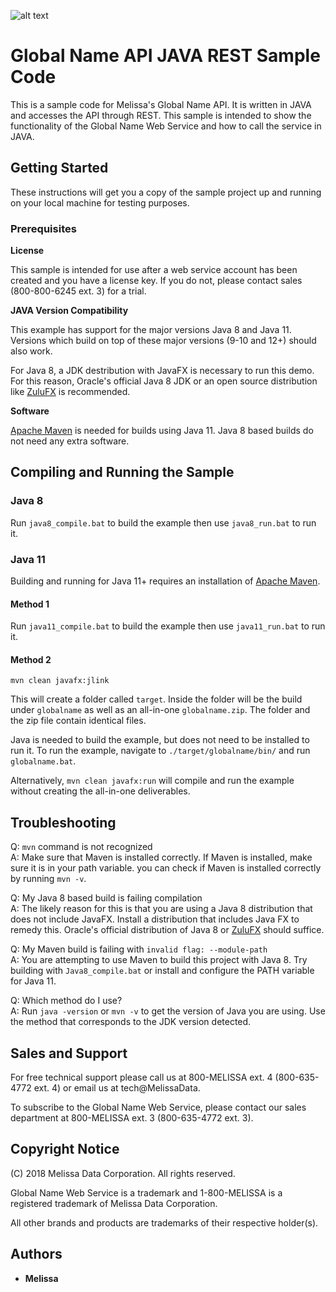 ![alt text](https://www.melissa.com/_borders17/nav/2017/images/melissa-global-intelligence.png)

# Global Name API JAVA REST Sample Code

This is a sample code for Melissa's Global Name API.
It is written in JAVA and accesses the API through REST.
This sample is intended to show the functionality of the Global Name Web Service and how to call the service in JAVA.


## Getting Started

These instructions will get you a copy of the sample project up and running on your local machine for testing purposes. 

### Prerequisites

**License**

This sample is intended for use after a web service account has been created and you have a license key.
If you do not, please contact sales (800-800-6245 ext. 3) for a trial.

**JAVA Version Compatibility**

This example has support for the major versions Java 8 and Java 11.
Versions which build on top of these major versions (9-10 and 12+) should also work.

For Java 8, a JDK destribution with JavaFX is necessary to run this demo.
For this reason, Oracle's official Java 8 JDK or an open source distribution like
[ZuluFX](https://www.azul.com/downloads/?version=java-8-lts&package=jdk-fx) is recommended.

**Software**

[Apache Maven](https://maven.apache.org/install.html) is needed for builds using Java 11.
Java 8 based builds do not need any extra software.

## Compiling and Running the Sample

### Java 8

Run `java8_compile.bat` to build the example then use `java8_run.bat` to run it.

### Java 11

Building and running for Java 11+ requires an installation of
[Apache Maven](https://maven.apache.org/install.html).

#### Method 1
Run `java11_compile.bat` to build the example then use `java11_run.bat` to run it.

#### Method 2
`mvn clean javafx:jlink`

This will create a folder called `target`.
Inside the folder will be the build under `globalname` as well as an all-in-one `globalname.zip`.
The folder and the zip file contain identical files.

Java is needed to build the example, but does not need to be installed to run it.
To run the example, navigate to `./target/globalname/bin/` and run `globalname.bat`.

Alternatively, `mvn clean javafx:run` will compile and run the example without creating the all-in-one deliverables.

## Troubleshooting

Q: `mvn` command is not recognized<br>
A: Make sure that Maven is installed correctly.
If Maven is installed, make sure it is in your path variable.
you can check if Maven is installed correctly by running `mvn -v`.

Q: My Java 8 based build is failing compilation<br>
A: The likely reason for this is that you are using a Java 8 distribution that does not include JavaFX.
Install a distribution that includes Java FX to remedy this.
Oracle's official distribution of Java 8 or [ZuluFX](https://www.azul.com/downloads/?version=java-8-lts&package=jdk-fx) should suffice.

Q: My Maven build is failing with `invalid flag: --module-path`<br>
A: You are attempting to use Maven to build this project with Java 8.
Try building with `Java8_compile.bat` or install and configure the PATH variable for Java 11.

Q: Which method do I use?<br>
A: Run `java -version` or `mvn -v` to get the version of Java you are using.
Use the method that corresponds to the JDK version detected.

## Sales and Support

For free technical support please call us at 800-MELISSA ext. 4 (800-635-4772 ext. 4) or email us at tech@MelissaData.

To subscribe to the Global Name Web Service, please contact our sales department at 800-MELISSA ext. 3 (800-635-4772 ext. 3).

## Copyright Notice

(C) 2018 Melissa Data Corporation. All rights reserved.

Global Name Web Service is a trademark and 1-800-MELISSA is a registered trademark
of Melissa Data Corporation.

All other brands and products are trademarks of their respective holder(s).

## Authors

* **Melissa**
